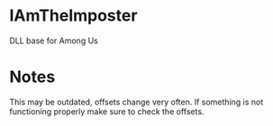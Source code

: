 # IAmTheImposter
DLL base for Among Us

# Notes
This may be outdated, offsets change very often. If something is not functioning properly make sure to check the offsets.